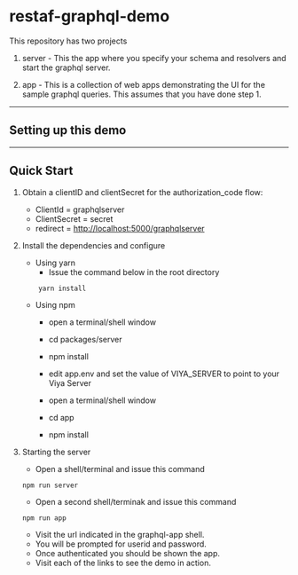 # restaf-graphql-demo

This repository has two projects

1. server - This the app where you specify your schema and resolvers and start the graphql server.

2. app - This is a collection of web apps demonstrating the UI for the sample graphql queries. This assumes that you have done step 1.

---

## Setting up this demo

---

## Quick Start

1. Obtain a clientID and clientSecret for the authorization_code flow:
    - ClientId = graphqlserver
    - ClientSecret = secret
    - redirect = <http://localhost:5000/graphqlserver>

2. Install the dependencies and configure

    - Using yarn
        - Issue the command below in the root directory

    ```shell
        yarn install
    ```

    - Using npm
        - open a terminal/shell window
        - cd packages/server
        - npm install
        - edit app.env and set the value of VIYA_SERVER to point to your Viya Server

        - open a terminal/shell window
        - cd app
        - npm install

3. Starting the server

    - Open  a shell/terminal and issue this command

     ```shell
     npm run server
     ```

    - Open a second shell/terminak and issue this command

    ```shell
    npm run app

    ```

    - Visit the url indicated in the graphql-app shell.
    - You will be prompted for userid and password.
    - Once authenticated you should be shown the app.
    - Visit each of the links to see the demo in action.
